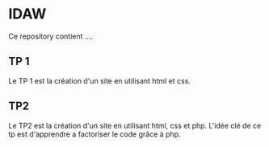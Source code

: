 # IDAW
Ce repository contient ....

## TP 1
Le TP 1 est la création d'un site en utilisant html et css.

## TP2
Le TP2 est la création d'un site en utilisant html, css et php.
L'idée clé de ce tp est d'apprendre a factoriser le code grâce à php.